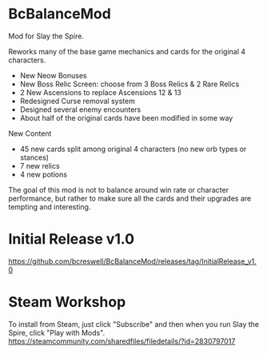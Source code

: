 # BcBalanceMod
Mod for Slay the Spire. 

Reworks many of the base game mechanics and cards for the original 4 characters. 
- New Neow Bonuses
- New Boss Relic Screen: choose from 3 Boss Relics & 2 Rare Relics
- 2 New Ascensions to replace Ascensions 12 & 13
- Redesigned Curse removal system
- Designed several enemy encounters
- About half of the original cards have been modified in some way

New Content
- 45 new cards split among original 4 characters (no new orb types or stances)
- 7 new relics
- 4 new potions

The goal of this mod is not to balance around win rate or character performance, but rather to make sure all the cards and their upgrades are tempting and interesting.

# Initial Release v1.0
https://github.com/bcreswell/BcBalanceMod/releases/tag/InitialRelease_v1.0

# Steam Workshop
To install from Steam, just click "Subscribe" and then when you run Slay the Spire, click "Play with Mods".
https://steamcommunity.com/sharedfiles/filedetails/?id=2830797017

